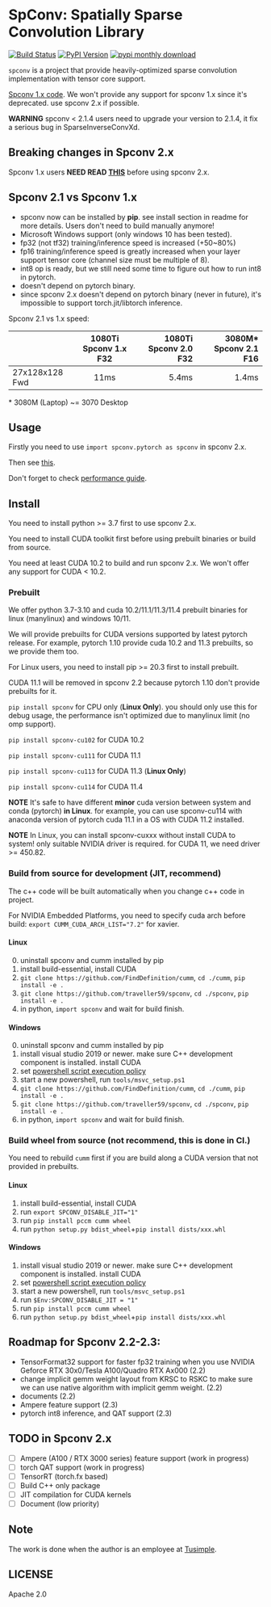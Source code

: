 <!--
 Copyright 2021 Yan Yan
 
 Licensed under the Apache License, Version 2.0 (the "License");
 you may not use this file except in compliance with the License.
 You may obtain a copy of the License at
 
     http://www.apache.org/licenses/LICENSE-2.0
 
 Unless required by applicable law or agreed to in writing, software
 distributed under the License is distributed on an "AS IS" BASIS,
 WITHOUT WARRANTIES OR CONDITIONS OF ANY KIND, either express or implied.
 See the License for the specific language governing permissions and
 limitations under the License.
-->

[pypi-download]: https://img.shields.io/pypi/dm/spconv-cu114
[pypi-url]: https://pypi.org/project/spconv-cu114/
[pypi-image]: https://badge.fury.io/py/spconv-cu114.svg

# SpConv: Spatially Sparse Convolution Library
[![Build Status](https://github.com/traveller59/spconv/workflows/build/badge.svg)](https://github.com/traveller59/spconv/actions?query=workflow%3Abuild) [![PyPI Version][pypi-image]][pypi-url] [![pypi monthly download][pypi-download]][pypi-url]


```spconv``` is a project that provide heavily-optimized sparse convolution implementation with tensor core support.

[Spconv 1.x code](https://github.com/traveller59/spconv/tree/v1.2.1). We won't provide any support for spconv 1.x since it's deprecated. use spconv 2.x if possible. <!--remove this message in spconv 2.2-->

**WARNING** spconv < 2.1.4 users need to upgrade your version to 2.1.4, it fix a serious bug in SparseInverseConvXd.

## Breaking changes in Spconv 2.x

Spconv 1.x users **NEED READ [THIS](docs/SPCONV_2_BREAKING_CHANGEs.md)** before using spconv 2.x.

## Spconv 2.1 vs Spconv 1.x

* spconv now can be installed by **pip**. see install section in readme for more details. Users don't need to build manually anymore!
* Microsoft Windows support (only windows 10 has been tested).
* fp32 (not tf32) training/inference speed is increased (+50~80%)
* fp16 training/inference speed is greatly increased when your layer support tensor core (channel size must be multiple of 8).
* int8 op is ready, but we still need some time to figure out how to run int8 in pytorch.
* doesn't depend on pytorch binary. 
* since spconv 2.x doesn't depend on pytorch binary (never in future), it's impossible to support torch.jit/libtorch inference.

Spconv 2.1 vs 1.x speed:

|                | 1080Ti Spconv 1.x F32 | 1080Ti Spconv 2.0 F32 | 3080M* Spconv 2.1 F16  |
| -------------- |:---------------------:| ---------------------:| ----------:|
| 27x128x128 Fwd | 11ms                  | 5.4ms                 | 1.4ms      |

\* 3080M (Laptop) ~= 3070 Desktop


<!--
TODO Spconv vs [MinkowskiEngine](https://github.com/NVIDIA/MinkowskiEngine) vs [torchsparse](https://github.com/mit-han-lab/torchsparse)
-->

## Usage

Firstly you need to use ```import spconv.pytorch as spconv``` in spconv 2.x.

Then see [this](docs/USAGE.md).

Don't forget to check [performance guide](docs/PERFORMANCE_GUIDE.md).

## Install

You need to install python >= 3.7 first to use spconv 2.x.

You need to install CUDA toolkit first before using prebuilt binaries or build from source.

You need at least CUDA 10.2 to build and run spconv 2.x. We won't offer any support for CUDA < 10.2.

### Prebuilt

We offer python 3.7-3.10 and cuda 10.2/11.1/11.3/11.4 prebuilt binaries for linux (manylinux) and windows 10/11.

We will provide prebuilts for CUDA versions supported by latest pytorch release. For example, pytorch 1.10 provide cuda 10.2 and 11.3 prebuilts, so we provide them too.

For Linux users, you need to install pip >= 20.3 first to install prebuilt.

CUDA 11.1 will be removed in spconv 2.2 because pytorch 1.10 don't provide prebuilts for it.

```pip install spconv``` for CPU only (**Linux Only**). you should only use this for debug usage, the performance isn't optimized due to manylinux limit (no omp support).

```pip install spconv-cu102``` for CUDA 10.2

```pip install spconv-cu111``` for CUDA 11.1

```pip install spconv-cu113``` for CUDA 11.3 (**Linux Only**)

```pip install spconv-cu114``` for CUDA 11.4

**NOTE** It's safe to have different **minor** cuda version between system and conda (pytorch) **in Linux**. for example, you can use spconv-cu114 with anaconda version of pytorch cuda 11.1 in a OS with CUDA 11.2 installed.

**NOTE** In Linux, you can install spconv-cuxxx without install CUDA to system! only suitable NVIDIA driver is required. for CUDA 11, we need driver >= 450.82.

### Build from source for development (JIT, recommend)

The c++ code will be built automatically when you change c++ code in project.

For NVIDIA Embedded Platforms, you need to specify cuda arch before build: ```export CUMM_CUDA_ARCH_LIST="7.2"``` for xavier.

#### Linux
0. uninstall spconv and cumm installed by pip
1. install build-essential, install CUDA
2. ```git clone https://github.com/FindDefinition/cumm```, ```cd ./cumm```, ```pip install -e .```
3. ```git clone https://github.com/traveller59/spconv```, ```cd ./spconv```, ```pip install -e .```
4. in python, ```import spconv``` and wait for build finish.

#### Windows
0. uninstall spconv and cumm installed by pip
1. install visual studio 2019 or newer. make sure C++ development component is installed. install CUDA
2. set [powershell script execution policy](https://docs.microsoft.com/en-us/powershell/module/microsoft.powershell.core/about/about_execution_policies?view=powershell-7.1)
3. start a new powershell, run ```tools/msvc_setup.ps1```
4. ```git clone https://github.com/FindDefinition/cumm```, ```cd ./cumm```, ```pip install -e .```
5. ```git clone https://github.com/traveller59/spconv```, ```cd ./spconv```, ```pip install -e .```
6. in python, ```import spconv``` and wait for build finish.

### Build wheel from source (not recommend, this is done in CI.)

You need to rebuild ```cumm``` first if you are build along a CUDA version that not provided in prebuilts.

#### Linux

1. install build-essential, install CUDA
2. run ```export SPCONV_DISABLE_JIT="1"```
3. run ```pip install pccm cumm wheel```
4. run ```python setup.py bdist_wheel```+```pip install dists/xxx.whl```

#### Windows

1. install visual studio 2019 or newer. make sure C++ development component is installed. install CUDA
2. set [powershell script execution policy](https://docs.microsoft.com/en-us/powershell/module/microsoft.powershell.core/about/about_execution_policies?view=powershell-7.1)
3. start a new powershell, run ```tools/msvc_setup.ps1```
4. run ```$Env:SPCONV_DISABLE_JIT = "1"```
5. run ```pip install pccm cumm wheel```
6. run ```python setup.py bdist_wheel```+```pip install dists/xxx.whl```

## Roadmap for Spconv 2.2-2.3: 
* TensorFormat32 support for faster fp32 training when you use NVIDIA Geforce RTX 30x0/Tesla A100/Quadro RTX Ax000 (2.2)
* change implicit gemm weight layout from KRSC to RSKC to make sure we can use native algorithm with implicit gemm weight. (2.2)
* documents (2.2)
* Ampere feature support (2.3)
* pytorch int8 inference, and QAT support (2.3)

## TODO in Spconv 2.x
- [ ] Ampere (A100 / RTX 3000 series) feature support (work in progress)
- [ ] torch QAT support (work in progress)
- [ ] TensorRT (torch.fx based)
- [ ] Build C++ only package
- [ ] JIT compilation for CUDA kernels
- [ ] Document (low priority)

## Note

The work is done when the author is an employee at [Tusimple](https://www.tusimple.com/).

## LICENSE

Apache 2.0
